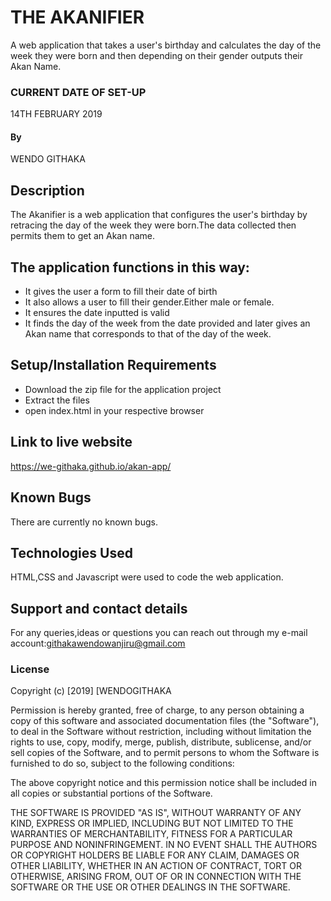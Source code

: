 # THE AKANIFIER

 A web application that takes a user's birthday and calculates the day of the week they were born and then depending on their gender outputs their Akan Name. 

### CURRENT DATE OF SET-UP
14TH FEBRUARY 2019

#### By 
WENDO GITHAKA
## Description
The Akanifier is a web application that configures the user's birthday by retracing the day of the week they were born.The data collected then permits them to get an Akan name.

## The application functions in this way:
* It gives the user a form to fill their date of birth
* It also allows a user to fill their gender.Either male or female.
* It ensures the date inputted is valid
* It finds the day of the week from the date provided and later gives an Akan name that corresponds to that of the day of the week.

## Setup/Installation Requirements
* Download the zip file for the application project
* Extract the files
* open index.html in your respective browser


## Link to live website
https://we-githaka.github.io/akan-app/

## Known Bugs
There are currently no known bugs.

## Technologies Used
HTML,CSS and Javascript were used to code the web application.

## Support and contact details
For any queries,ideas or questions you can reach out through my e-mail account:githakawendowanjiru@gmail.com
### License


Copyright (c) [2019] [WENDOGITHAKA

Permission is hereby granted, free of charge, to any person obtaining a copy
of this software and associated documentation files (the "Software"), to deal
in the Software without restriction, including without limitation the rights
to use, copy, modify, merge, publish, distribute, sublicense, and/or sell
copies of the Software, and to permit persons to whom the Software is
furnished to do so, subject to the following conditions:

The above copyright notice and this permission notice shall be included in all
copies or substantial portions of the Software.

THE SOFTWARE IS PROVIDED "AS IS", WITHOUT WARRANTY OF ANY KIND, EXPRESS OR
IMPLIED, INCLUDING BUT NOT LIMITED TO THE WARRANTIES OF MERCHANTABILITY,
FITNESS FOR A PARTICULAR PURPOSE AND NONINFRINGEMENT. IN NO EVENT SHALL THE
AUTHORS OR COPYRIGHT HOLDERS BE LIABLE FOR ANY CLAIM, DAMAGES OR OTHER
LIABILITY, WHETHER IN AN ACTION OF CONTRACT, TORT OR OTHERWISE, ARISING FROM,
OUT OF OR IN CONNECTION WITH THE SOFTWARE OR THE USE OR OTHER DEALINGS IN THE
SOFTWARE.
